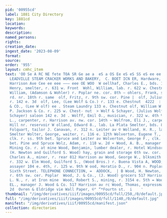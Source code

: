 ```yaml
---
pid: '00955cd'
label: 1881 City Directory
key: 1881cd
location: 
keywords: 
description: 
named_persons: 
rights: 
creation_date: 
ingest_date: '2023-08-09'
format: 
source: 
order: '955'
layout: cmhc_item
text: 'OO Se A RC NE fete TOA SR Ge ae a  eS a OS Ee eS eS SS eS ee ee re en en a  Proprietors
  LEADVILLE STEAM CRACKER WORKS AND BAKERY,  C. BOET ICN ER, Hardware, sos ana S07
  Harrison Ave Cee ee eee ——— eee OE WOO  W oellhaf, Charles E., bds. 132 e. Chestnut  Wohl,
  Henry, smelter, r. 631 w. Front  Wohl, William, lab. r. 622 w. Chestnut : Wohler,
  William, (Adamson & Wohler) r. Poplar ne. cor. 8th — ohlers, Frank, saloon Ten Mile
  rd. nr. 18th r. same  olf, Fritz, r. 9th sw. cor. Pine |  olf, Julius, (Wolf & Schayer)
  r. 142 e. 3d  olf, Lee, (Lee Wolf & Co.) r. 133 e. Chestnut  4222  : WOLF, LEE,
  & CO., (Lee W olf) ee . Steam Laundry 133 e. Chestnut olf, William W., butcher O.
  P. Jackson & Co. r. 225 w. Chest- nut  > Wolf & Schayer, (Julius Wolf and Adolph
  Schayer) saloon 142 e. 3d . Wolff, Emil O., musician, r. 322 w. 4th % Wolff, John
  L., carpenter, r. Harrison av. nw. cor. 14th ~ Wolfrom, Eli J., carpenter, r. Carbonate
  Hill nr. reservoir W olland, Edward 8., lab. La Plata Smelter, bds. 801 w. Elm Wolland,
  Folquart, tailor J. Canavan, r. 312 n. Leiter av © Wolland, H. R., lab. La Plata
  Smelter Wolter, George, waiter, r. 116 e. 12th Wolverton, Eugene T., dep. county
  clk. r. ss. 9th bet. Spruce and Leiter av Wolverton, George F., clk. r. ss. 9th
  bet. Pine and Spruce Wolz, Adam, r. 118 w. 2d « Wood, A. B., manager Iron Silver
  Mining Co. r. at mine Wood, Benjamin, lumber dealer, r. Hotel Windsor WOOD BROS.,
  (H. Newton and Guilford S. Wood) hay, grain and storage 6th sw. cor. Poplar W ood,
  Charles A., miner, r. rear 812 Harrison av Wood, George W., blksmith P. A. Kalbaugh,
  r. 332 w. Elm Wood, Guilford S., (Wood Bros.) r. Buena Vista A, WOOD, HENRY E.,
  assayer 104 e. 4th, r. 125 w. 9th W ood, Horatio D., r. 904 n. Poplar  300 East
  Sixth Street. TELEPHONE CONNECTION, =  ADDOCK,  | B Wood, H. Newton, (Wood Bros.)
  r. 6th sw. cer. Poplar  Wood, J. & Co., (J. Wood) grocers 517 Harrison av qi Wood,
  L. N., r. at Iron mine  Wood, Robert S., mining, r. 3154 e. 5th = Wood, Stephen
  EL., manager J. Wood & Co. 517 Harrison av rc Wood, Thomas, expressman, r. 121 e,
  2d  Ovren & Eldridge vie Wall Paper, ©° “*Fourtn st.  i    '
thumbnail: "/img/derivatives/iiif/images/00955cd/full/250,/0/default.jpg"
full: "/img/derivatives/iiif/images/00955cd/full/1140,/0/default.jpg"
manifest: "/img/derivatives/iiif/00955cd/manifest.json"
collection: directories
---
```

